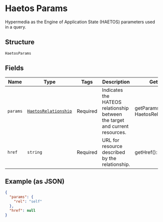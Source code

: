 
# Haetos Params

Hypermedia as the Engine of Application State (HAETOS) parameters used in a query.

## Structure

`HaetosParams`

## Fields

| Name | Type | Tags | Description | Getter | Setter |
|  --- | --- | --- | --- | --- | --- |
| `params` | [`HaetosRelationship`](../../doc/models/haetos-relationship.md) | Required | Indicates the HATEOS relationship between the target and current resources. | getParams(): HaetosRelationship | setParams(HaetosRelationship params): void |
| `href` | `string` | Required | URL for resource described by the relationship. | getHref(): string | setHref(string href): void |

## Example (as JSON)

```json
{
  "params": {
    "rel": "self"
  },
  "href": null
}
```

